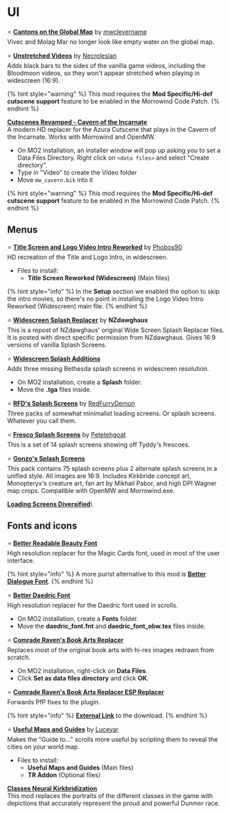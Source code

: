 # UI

⭐ [**Cantons on the Global Map**](https://www.nexusmods.com/morrowind/mods/50534) by [mwclevername](https://www.nexusmods.com/morrowind/users/102938538)\
Vivec and Molag Mar no longer look like empty water on the global map.

⭐ [**Unstretched Videos**](https://www.nexusmods.com/morrowind/mods/50482) by [Necrolesian](https://www.nexusmods.com/morrowind/users/70336838)\
Adds black bars to the sides of the vanilla game videos, including the Bloodmoon videos, so they won't appear stretched when playing in widescreen (16:9).

{% hint style="warning" %}
This mod requires the **Mod Specific/Hi-def cutscene support** feature to be enabled in the Morrowind Code Patch.
{% endhint %}

[**Cutscenes Revamped - Cavern of the Incarnate**](https://www.nexusmods.com/morrowind/mods/49126)\
A modern HD replacer for the Azura Cutscene that plays in the Cavern of the Incarnate. Works with Morrowind and OpenMW.

* On MO2 installation, an installer window will pop up asking you to set a Data Files Directory. Right click on `<data files>` and select "Create directory".
* Type in "Video" to create the Video folder
* Move `mw_cavern.bik` into it

{% hint style="warning" %}
This mod requires the **Mod Specific/Hi-def cutscene support** feature to be enabled in the Morrowind Code Patch.
{% endhint %}

## Menus

⭐ [**Title Screen and Logo Video Intro Reworked**](https://www.nexusmods.com/morrowind/mods/43657) by [Phobos90](https://www.nexusmods.com/morrowind/users/2470746)\
HD recreation of the Title and Logo Intro, in widescreen.

* Files to install:
  * **Title Screen Reworked (Widescreen)** (Main files)

{% hint style="info" %}
In the **Setup** section we enabled the option to skip the intro movies, so there's no point in installing the Logo Video Intro Reworked (Widescreen) main file.
{% endhint %}

⭐ [**Widescreen Splash Replacer**](https://www.nexusmods.com/morrowind/mods/50966) by **NZdawghaus**\
 This is a repost of NZdawghaus' original Wide Screen Splash Replacer files. It is posted with direct specific permission from NZdawghaus. Gives 16:9 versions of vanilla Splash Screens.

⭐ [**Widescreen Splash Additions**](https://www.nexusmods.com/morrowind/mods/48001)\
Adds three missing Bethesda splash screens in widescreen resolution.

* On MO2 installation, create a **Splash** folder.
* Move the **.tga** files inside.

⭐ [**RFD's Splash Screens**](https://www.nexusmods.com/morrowind/mods/47400) by [RedFurryDemon](https://www.nexusmods.com/morrowind/users/46908543)\
Three packs of somewhat minimalist loading screens. Or splash screens. Whatever you call them.

⭐ [**Fresco Splash Screens**](https://www.nexusmods.com/morrowind/mods/45680) by [Petetehgoat](https://www.nexusmods.com/morrowind/users/25319994)\
This is a set of 14 splash screens showing off Tyddy's frescoes.

⭐ [**Gonzo's Splash Screens**](https://www.nexusmods.com/morrowind/mods/51667)\
 This pack contains 75 splash screens plus 2 alternate splash screens in a unified style. All images are 16:9. Includes Kirkbride concept art, Monopteryx's creature art, fan art by Mikhail Pabor, and high DPI Wagner map crops. Compatible with OpenMW and Morrowind.exe.

[**Loading Screens Diversified**](https://www.nexusmods.com/morrowind/mods/55498)\

## Fonts and icons

⭐ [**Better Readable Beauty Font**](https://www.nexusmods.com/morrowind/mods/49201)\
High resolution replacer for the Magic Cards font, used in most of the user interface.

{% hint style="info" %}
A more purist alternative to this mod is [**Better Dialogue Font**](https://www.nexusmods.com/morrowind/mods/36873).
{% endhint %}

⭐ [**Better Daedric Font**](https://www.nexusmods.com/morrowind/mods/44540)\
High resolution replacer for the Daedric font used in scrolls.

* On MO2 installation, create a **Fonts** folder.
* Move the **daedric\_font.fnt** and **daedric\_font\_obw.tex** files inside.

⭐ [**Comrade Raven's Book Arts Replacer**](https://www.nexusmods.com/morrowind/mods/48896)\
Replaces most of the original book arts with hi-res images redrawn from scratch.

* On MO2 installation, right-click on **Data Files**.
* Click **Set as data files directory** and click **OK**.

⭐ [**Comrade Raven's Book Arts Replacer ESP Replacer**](https://github.com/Sigourn/nerevarrising/blob/master/mods/Comrade%20Raven's%20Book%20Arts%20(PfP%20Edit).7z)\
Forwards PfP fixes to the plugin.

{% hint style="info" %}
[**External Link**](https://github.com/Sigourn/nerevarrising/raw/master/mods/Comrade%20Raven's%20Book%20Arts%20(PfP%20Edit).7z) to the download.
{% endhint %}

⭐ [**Useful Maps and Guides**](https://www.nexusmods.com/morrowind/mods/51278) by [Lucevar](https://www.nexusmods.com/morrowind/users/3099525)\
Makes the "Guide to..." scrolls more useful by scripting them to reveal the cities on your world map.

* Files to install:
  * **Useful Maps and Guides** (Main files)
  * **TR Addon** (Optional files)

[**Classes Neural Kirkbridization**](https://www.nexusmods.com/morrowind/mods/52569)\
This mod replaces the portraits of the different classes in the game with depictions that accurately represent the proud and powerful Dunmer race.
